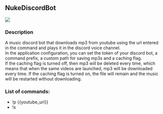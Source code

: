 ## NukeDiscordBot
![](https://static.wikia.nocookie.net/counterstrike/images/9/97/Nuke-logo.png/revision/latest?cb=20180909202253&path-prefix=ru)
### Description
A music discord bot that downloads mp3 from youtube using the url entered in the command and plays it in the discord voice channel.  
In the application configuration, you can set the token of your discord bot, a command prefix, a custom path for saving mp3s and a caching flag.  
If the caching flag is turned off, then mp3 will be deleted every time, which means that when the same videos are launched, mp3 will be downloaded every time. If the caching flag is turned on, the file will remain and the music will be restarted without downloading.
### List of commands:
* !p {{youtube_url}} 
* !s
